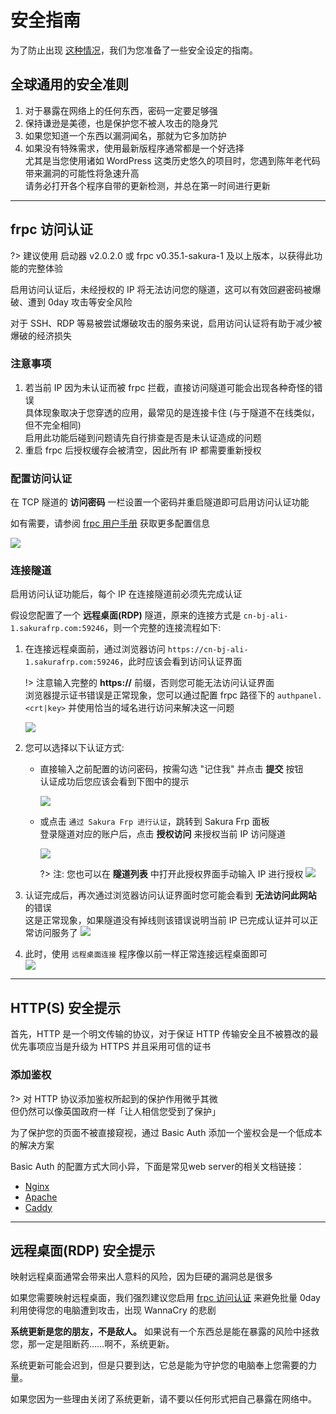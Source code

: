 # 安全指南

为了防止出现 [这种情况](https://www.v2ex.com/t/692012 ':target=_blank')，我们为您准备了一些安全设定的指南。

## 全球通用的安全准则

1. 对于暴露在网络上的任何东西，密码一定要足够强
1. 保持谦逊是美德，也是保护您不被人攻击的隐身咒
1. 如果您知道一个东西以漏洞闻名，那就为它多加防护
1. 如果没有特殊需求，使用最新版程序通常都是一个好选择  
   尤其是当您使用诸如 WordPress 这类历史悠久的项目时，您遇到陈年老代码带来漏洞的可能性将急速升高  
   请务必打开各个程序自带的更新检测，并总在第一时间进行更新

---

## frpc 访问认证

?> 建议使用 启动器 v2.0.2.0 或 frpc v0.35.1-sakura-1 及以上版本，以获得此功能的完整体验

启用访问认证后，未经授权的 IP 将无法访问您的隧道，这可以有效回避密码被爆破、遭到 0day 攻击等安全风险

对于 SSH、RDP 等易被尝试爆破攻击的服务来说，启用访问认证将有助于减少被爆破的经济损失

### 注意事项

1. 若当前 IP 因为未认证而被 frpc 拦截，直接访问隧道可能会出现各种奇怪的错误  
   具体现象取决于您穿透的应用，最常见的是连接卡住 (与于隧道不在线类似，但不完全相同)  
   启用此功能后碰到问题请先自行排查是否是未认证造成的问题
1. 重启 frpc 后授权缓存会被清空，因此所有 IP 都需要重新授权

### 配置访问认证

在 TCP 隧道的 **访问密码** 一栏设置一个密码并重启隧道即可启用访问认证功能

如有需要，请参阅 [frpc 用户手册](/frpc/manual#tcp_proxy) 获取更多配置信息

![](_images/auth-0.png)

### 连接隧道

启用访问认证功能后，每个 IP 在连接隧道前必须先完成认证

假设您配置了一个 **远程桌面(RDP)** 隧道，原来的连接方式是 `cn-bj-ali-1.sakurafrp.com:59246`，则一个完整的连接流程如下:

1. 在连接远程桌面前，通过浏览器访问 `https://cn-bj-ali-1.sakurafrp.com:59246`，此时应该会看到访问认证界面

   !> 注意输入完整的 **https://** 前缀，否则您可能无法访问认证界面  
   浏览器提示证书错误是正常现象，您可以通过配置 frpc 路径下的 `authpanel.<crt|key>` 并使用恰当的域名进行访问来解决这一问题

   ![](_images/auth-1.png)
1. 您可以选择以下认证方式:
   - 直接输入之前配置的访问密码，按需勾选 "记住我" 并点击 **提交** 按钮  
     认证成功后您应该会看到下图中的提示

     ![](_images/auth-6.png)
   - 或点击 `通过 Sakura Frp 进行认证`，跳转到 Sakura Frp 面板  
     登录隧道对应的账户后，点击 **授权访问** 来授权当前 IP 访问隧道

     ![](_images/auth-2.png)

     ?> 注: 您也可以在 **隧道列表** 中打开此授权界面手动输入 IP 进行授权
        ![](_images/auth-5.png)
1. 认证完成后，再次通过浏览器访问认证界面时您可能会看到 **无法访问此网站** 的错误  
   这是正常现象，如果隧道没有掉线则该错误说明当前 IP 已完成认证并可以正常访问服务了
   ![](_images/auth-3.png)
1. 此时，使用 `远程桌面连接` 程序像以前一样正常连接远程桌面即可  
   ![](_images/auth-4.png)

---

## HTTP(S) 安全提示

首先，HTTP 是一个明文传输的协议，对于保证 HTTP 传输安全且不被篡改的最优先事项应当是升级为 HTTPS 并且采用可信的证书

### 添加鉴权

?> 对 HTTP 协议添加鉴权所起到的保护作用微乎其微  
但仍然可以像英国政府一样「让人相信您受到了保护」

为了保护您的页面不被直接窥视，通过 Basic Auth 添加一个鉴权会是一个低成本的解决方案

Basic Auth 的配置方式大同小异，下面是常见web server的相关文档链接：
 - [Nginx](https://docs.nginx.com/nginx/admin-guide/security-controls/configuring-http-basic-authentication/)
 - [Apache](https://www.digitalocean.com/community/tutorials/how-to-set-up-password-authentication-with-apache-on-ubuntu-16-04)
 - [Caddy](https://caddyserver.com/docs/caddyfile/directives/basicauth)

---

## 远程桌面(RDP) 安全提示

映射远程桌面通常会带来出人意料的风险，因为巨硬的漏洞总是很多

如果您需要映射远程桌面，我们强烈建议您启用 [frpc 访问认证](#frpc-访问认证) 来避免批量 0day 利用使得您的电脑遭到攻击，出现 WannaCry 的悲剧

**系统更新是您的朋友，不是敌人。** 如果说有一个东西总是能在暴露的风险中拯救您，那一定是阻断药……啊不，系统更新。

系统更新可能会迟到，但是只要到达，它总是能为守护您的电脑奉上您需要的力量。

如果您因为一些理由关闭了系统更新，请不要以任何形式把自己暴露在网络中。
